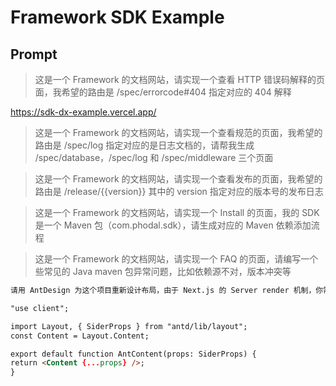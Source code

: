 # Framework SDK Example

## Prompt

> 这是一个 Framework 的文档网站，请实现一个查看 HTTP 错误码解释的页面，我希望的路由是 /spec/errorcode#404 指定对应的 404 解释

https://sdk-dx-example.vercel.app/

> 这是一个 Framework 的文档网站，请实现一个查看规范的页面，我希望的路由是 /spec/log 指定对应的是日志文档的，请帮我生成 /spec/database，/spec/log 和 /spec/middleware 三个页面


> 这是一个 Framework 的文档网站，请实现一个查看发布的页面，我希望的路由是 /release/{{version}} 其中的 version 指定对应的版本号的发布日志


> 这是一个 Framework 的文档网站，请实现一个 Install 的页面，我的 SDK 是一个 Maven 包（com.phodal.sdk），请生成对应的 Maven 依赖添加流程


> 这是一个 Framework 的文档网站，请实现一个 FAQ 的页面，请编写一个些常见的 Java maven 包异常问题，比如依赖源不对，版本冲突等

```markdown
请用 AntDesign 为这个项目重新设计布局，由于 Next.js 的 Server render 机制，你需要 wrapper 一下  AntD 的 Header, Sider 和 Header，如下是一个 wrapper 示例：

"use client";

import Layout, { SiderProps } from "antd/lib/layout";
const Content = Layout.Content;

export default function AntContent(props: SiderProps) {
return <Content {...props} />;
}
```
